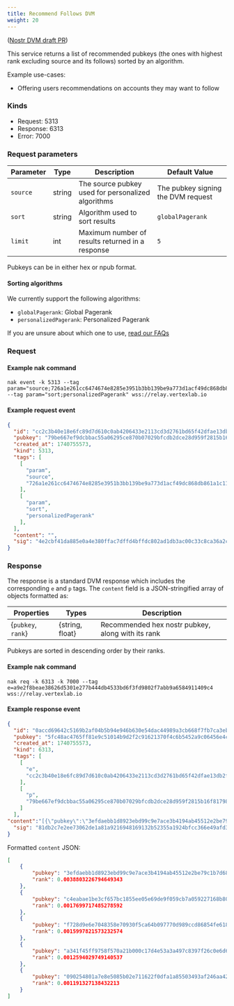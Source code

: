 ```yaml
---
title: Recommend Follows DVM
weight: 20
---
```


([Nostr DVM draft PR](https://github.com/nostr-protocol/data-vending-machines/pull/38))

This service returns a list of recommended pubkeys (the ones with highest rank excluding source and its follows) sorted by an algorithm.

Example use-cases:
 - Offering users recommendations on accounts they may want to follow

### Kinds

 - Request: 5313
 - Response: 6313
 - Error: 7000

### Request parameters

| Parameter | Type | Description | Default Value |
|-----|-----|-----|-----|
| `source` | string | The source pubkey used for personalized algorithms | The pubkey signing the DVM request |
| `sort` | string | Algorithm used to sort results | `globalPagerank` |
| `limit` | int | Maximum number of results returned in a response | `5` |

Pubkeys can be in either hex or npub format.

#### Sorting algorithms

We currently support the following algorithms:

 - `globalPagerank`: Global Pagerank
 - `personalizedPagerank`: Personalized Pagerank

If you are unsure about which one to use, [read our FAQs](https://vertexlab.io/docs/faq/#what-is-the-difference-between-global-and-personalized-pagerank)

### Request

#### Example nak command
```
nak event -k 5313 --tag param="source;726a1e261cc6474674e8285e3951b3bb139be9a773d1acf49dc868db861a1c11" --tag param="sort;personalizedPagerank" wss://relay.vertexlab.io
```

#### Example request event

```json
{
  "id": "cc2c3b40e18e6fc89d7d610c0ab4206433e2113cd3d2761bd65f42dfae13db2f",
  "pubkey": "79be667ef9dcbbac55a06295ce870b07029bfcdb2dce28d959f2815b16f81798",
  "created_at": 1740755573,
  "kind": 5313,
  "tags": [
    [
      "param",
      "source",
      "726a1e261cc6474674e8285e3951b3bb139be9a773d1acf49dc868db861a1c11"
    ],
    [
      "param",
      "sort",
      "personalizedPagerank"
    ],
  ],
  "content": "",
  "sig": "4e2cbf41da885e0a4e380ffac7dffd4bffdc802ad1db3ac00c33c8ca36a2cba9e3829064cd0569c58788d6b7e0a0fc30dcdde7b0d281e5f9a0b9e87ea2e610bd"
}
```

### Response

The response is a standard DVM response which includes the corresponding `e` and `p` tags. 
The `content` field is a JSON-stringified array of objects formatted as:

| Properties | Types | Description |
|-----|-----|-----|
| {`pubkey`, `rank`} | {string, float} | Recommended hex nostr pubkey, along with its rank |

Pubkeys are sorted in descending order by their ranks.

#### Example nak command
```
nak req -k 6313 -k 7000 --tag e=a9e2f8beae38626d5301e277b444db4533bd6f3fd9802f7abb9a6584911409c4 wss://relay.vertexlab.io
```

#### Example response event

```json
{
  "id": "0accd69642c5169b2af04b5b94e946b630e54dac44989a3cb668f7fb7ca3eb32",
  "pubkey": "5fc48ac4765ff81e9c51014b9d2f2c91621370f4c6b5452a9c06456e4cccaeb4",
  "created_at": 1740755573,
  "kind": 6313,
  "tags": [
    [
      "e",
      "cc2c3b40e18e6fc89d7d610c0ab4206433e2113cd3d2761bd65f42dfae13db2f"
    ],
    [
      "p",
      "79be667ef9dcbbac55a06295ce870b07029bfcdb2dce28d959f2815b16f81798"
    ]
  ],
"content":"[{\"pubkey\":\"3efdaebb1d8923ebd99c9e7ace3b4194ab45512e2be79c1b7d68d9243e0d2681\",\"rank\":0.0038803226794649343},{\"pubkey\":\"c4eabae1be3cf657bc1855ee05e69de9f059cb7a059227168b80b89761cbc4e0\",\"rank\":0.0017699717485278592},{\"pubkey\":\"f728d9e6e7048358e70930f5ca64b097770d989ccd86854fe618eda9c8a38106\",\"rank\":0.0015997821573232574},{\"pubkey\":\"a341f45ff9758f570a21b000c17d4e53a3a497c8397f26c0e6d61e5acffc7a98\",\"rank\":0.0012594029749140537},{\"pubkey\":\"090254801a7e8e5085b02e711622f0dfa1a85503493af246aa42af08f5e4d2df\",\"rank\":0.001191327138432213}]",
  "sig": "81db2c7e2ee73062de1a81a9216948169132b52355a1924bfcc366e49afd34b01ce3e02a3ffc7e8e586918f4a7a610f7ec6b7df7885a2f7d58e83d0ac59c07c1"
}
```

Formatted `content` JSON:

```json
[
	{
		"pubkey": "3efdaebb1d8923ebd99c9e7ace3b4194ab45512e2be79c1b7d68d9243e0d2681",
		"rank": 0.0038803226794649343
	},
	{
		"pubkey": "c4eabae1be3cf657bc1855ee05e69de9f059cb7a059227168b80b89761cbc4e0",
		"rank": 0.0017699717485278592
	},
	{
		"pubkey": "f728d9e6e7048358e70930f5ca64b097770d989ccd86854fe618eda9c8a38106",
		"rank": 0.0015997821573232574
	},
	{
		"pubkey": "a341f45ff9758f570a21b000c17d4e53a3a497c8397f26c0e6d61e5acffc7a98",
		"rank": 0.0012594029749140537
	},
	{
		"pubkey": "090254801a7e8e5085b02e711622f0dfa1a85503493af246aa42af08f5e4d2df",
		"rank": 0.001191327138432213
	}
]
```
